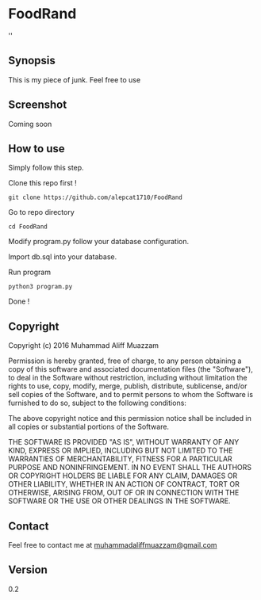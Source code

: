 # FoodRand
''


## Synopsis
This is my piece of junk. Feel free to use


## Screenshot
Coming soon


## How to use
Simply follow this step.

Clone this repo first !

	git clone https://github.com/alepcat1710/FoodRand

Go to repo directory

	cd FoodRand

Modify program.py follow your database configuration.

Import db.sql into your database.

Run program

	python3 program.py

Done !


## Copyright
Copyright (c) 2016 Muhammad Aliff Muazzam

Permission is hereby granted, free of charge, to any person obtaining a copy of this software and associated documentation files (the "Software"), to deal in the Software without restriction, including without limitation the rights to use, copy, modify, merge, publish, distribute, sublicense, and/or sell copies of the Software, and to permit persons to whom the Software is furnished to do so, subject to the following conditions:

The above copyright notice and this permission notice shall be included in all copies or substantial portions of the Software.

THE SOFTWARE IS PROVIDED "AS IS", WITHOUT WARRANTY OF ANY KIND, EXPRESS OR IMPLIED, INCLUDING BUT NOT LIMITED TO THE WARRANTIES OF MERCHANTABILITY, FITNESS FOR A PARTICULAR PURPOSE AND NONINFRINGEMENT. IN NO EVENT SHALL THE AUTHORS OR COPYRIGHT HOLDERS BE LIABLE FOR ANY CLAIM, DAMAGES OR OTHER LIABILITY, WHETHER IN AN ACTION OF CONTRACT, TORT OR OTHERWISE, ARISING FROM, OUT OF OR IN CONNECTION WITH THE SOFTWARE OR THE USE OR OTHER DEALINGS IN THE SOFTWARE.


## Contact
Feel free to contact me at muhammadaliffmuazzam@gmail.com


## Version
0.2